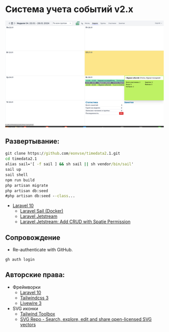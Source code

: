 # Система учета событий v2.x

<img src='README.img/screen 1.png' />

## Развертывание:
```cmd
git clone https://github.com/eonvse/timedata2.1.git
cd timedata2.1
alias sail='[ -f sail ] && sh sail || sh vendor/bin/sail'
sail up
sail shell
npm run build
php artisan migrate
php artisan db:seed
#php artisan db:seed --class...
```   	
* [Laravel 10](https://laravel.com/docs/10.x)
    * [Laravel Sail (Docker)](https://laravel.com/docs/10.x/sail#main-content)
    * [Laravel Jetstream](https://jetstream.laravel.com/introduction.html)
    * [Laravel Jetstream: Add CRUD with Spatie Permission](https://laravel-news.com/jetstream-spatie-permission)

## Сопровождение

* Re-authenticate with GitHub. 
```
gh auth login
```

## Авторские права:
* Фреймворки
	* [Laravel 10](https://laravel.com/docs/10.x)
	* [Tailwindcss 3](https://tailwindcss.com/docs/installation)
	* [Livewire 3](https://livewire.laravel.com/docs)
* SVG иконки
	* [Tailwind Toolbox](https://tailwindtoolbox.com/icons)
	* [SVG Repo - Search, explore, edit and share open-licensed SVG vectors](https://www.svgrepo.com/)
